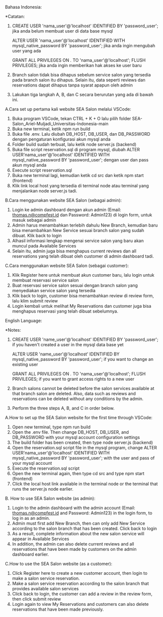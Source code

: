 Bahasa Indonesia:

*Catatan: 
1. CREATE USER 'nama_user'@'localhost' IDENTIFIED BY 'password_user'; jika anda belum membuat user di data base mysql
   
   ALTER USER 'nama_user'@'localhost' IDENTIFIED WITH mysql_native_password BY 'password_user'; jika anda ingin mengubah user yang ada
   
   GRANT ALL PRIVILEGES ON *.* TO 'nama_user'@'localhost'; 
   FLUSH PRIVILEGES; jika anda ingin memberikan hak akses ke user baru
   
2. Branch salon tidak bisa dihapus sebelum service salon yang tersedia pada branch salon itu dihapus. Selain itu, data seperti reviews dan reservations dapat dihapus tanpa syarat apapun oleh admin
   
3. Lakukan tiga langkah A, B, dan C secara berurutan yang ada di bawah ini.

  
A.Cara set up pertama kali website SEA Salon melalui VSCode:
1. Buka program VSCode, tekan CTRL + K + O lalu pilih folder SEA-Salon_Ariel-Muljadi_Universitas-Indonesia-main 
1. Buka new terminal, ketik npm run build
2. Buka file .env. Lalu diubah DB_HOST, DB_USER, dan DB_PASSWORD dengan pengaturan konfigurasi akun mysql anda
3. Folder build sudah terbuat, lalu ketik node server.js (backend)
4. Buka file script reservation.sql di program mysql, diubah ALTER USER'nama_user'@'localhost' IDENTIFIED WITH mysql_native_password BY 'password_user'; dengan user dan pass akun mysql anda 
5. Execute script reservation.sql
6. Buka new terminal lagi, kemudian ketik cd src dan ketik npm start (frontend)
7. Klik link local host yang tersedia di terminal node atau terminal yang menjalankan node server.js tadi.

B.Cara menggunakan website SEA Salon (sebagai admin):
1. Login ke admin dashboard dengan akun admin (Email: thomas.n@compfest.id dan Password: Admin123) di login form, untuk masuk sebagai admin
2. Admin harus menambahkan terlebih dahulu New Branch, kemudian baru bisa menambahkan New Service sesuai branch salon yang sudah dibuat. Klik back to login
3. Alhasil informasi lengkap mengenai service salon yang baru akan muncul pada Available Services
4. Selain itu, admin juga bisa menghapus current reviews dan all reservations yang telah dibuat oleh customer di admin dashboard tadi.

C.Cara menggunakan website SEA Salon (sebagai customer):
1. Klik Register here untuk membuat akun customer baru, lalu login untuk membuat reservasi service salon
2. Buat reservasi service salon sesuai dengan branch salon yang menyediakan service salon yang tersedia
3. Klik back to login, customer bisa menambahkan review di review form, lalu klim submit review
4. Login kembali untuk melihat My Reservations dan customer juga bisa menghapus reservasi yang telah dibuat sebelumnya.

English Language:

*Notes: 
1. CREATE USER 'name_user'@'localhost' IDENTIFIED BY 'password_user'; if you haven't created a user in the mysql data base yet
   
   ALTER USER 'name_user'@'localhost' IDENTIFIED BY mysql_native_password BY 'password_user'; if you want to change an existing user
   
   GRANT ALL PRIVILEGES ON *.* TO 'nama_user'@'localhost'; 
   FLUSH PRIVILEGES; if you want to grant access rights to a new user
   
2. Branch salons cannot be deleted before the salon services available at that branch salon are deleted. Also, data such as reviews and reservations can be deleted without any conditions by the admin.
   
3. Perform the three steps A, B, and C in order below.
   
 
A.How to set up the SEA Salon website for the first time through VSCode:
1. Open new terminal, type npm run build
2. Open the .env file. Then change DB_HOST, DB_USER, and DB_PASSWORD with your mysql account configuration settings
3. The build folder has been created, then type node server.js (backend)
4. Open the reservation.sql script file in the mysql program, change ALTER USER'nama_user'@'localhost' IDENTIFIED WITH mysql_native_password BY 'password_user'; with the user and pass of your mysql account 
5. Execute the reservation.sql script
6. Open the new terminal again, then type cd src and type npm start (frontend)
7. Click the local host link available in the terminal node or the terminal that runs the server.js node earlier.

B. How to use SEA Salon website (as admin):
1. Login to the admin dashboard with the admin account (Email: thomas.n@compfest.id and Password: Admin123) in the login form, to log in as an admin.
2. Admin must first add New Branch, then can only add New Service according to the salon branch that has been created. Click back to login
3. As a result, complete information about the new salon service will appear in Available Services
4. In addition, the admin can also delete current reviews and all reservations that have been made by customers on the admin dashboard earlier.

C.How to use the SEA Salon website (as a customer):
1. Click Register here to create a new customer account, then login to make a salon service reservation.
2. Make a salon service reservation according to the salon branch that provides available salon services
3. Click back to login, the customer can add a review in the review form, then click submit review
4. Login again to view My Reservations and customers can also delete reservations that have been made previously.







